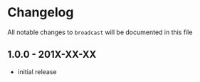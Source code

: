 # Changelog

All notable changes to `broadcast` will be documented in this file

## 1.0.0 - 201X-XX-XX

- initial release
